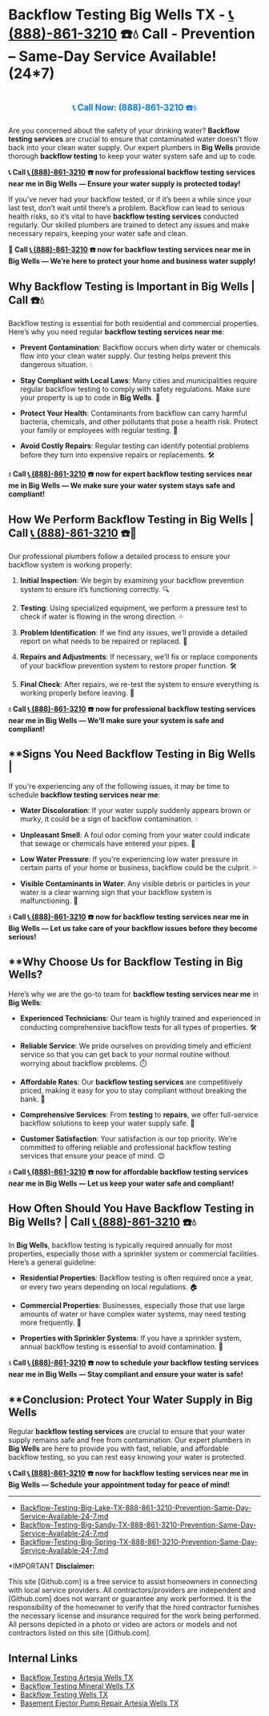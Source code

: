 # **Backflow Testing Big Wells TX - [📞 (888)-861-3210](https://plumbing-texas-3210.netlify.app) ☎️💧** Call - Prevention – Same-Day Service Available! (24*7)
# 

<p align="center" style="font-size: 1.2em; font-weight: bold; margin: 20px 0;">
  <a href="https://plumbing-texas-3210.netlify.app" target="_blank" style="color: #007BFF; text-decoration: none;">📞 Call Now: (888)-861-3210 ☎️💧</a>
</p>

Are you concerned about the safety of your drinking water? **Backflow testing services** are crucial to ensure that contaminated water doesn't flow back into your clean water supply. Our expert plumbers in **Big Wells** provide thorough **backflow testing** to keep your water system safe and up to code.

**📞 Call [📞 (888)-861-3210](https://plumbing-texas-3210.netlify.app) ☎️ now for professional **backflow testing services near me** in Big Wells — Ensure your water supply is protected today!**

If you’ve never had your backflow tested, or if it’s been a while since your last test, don’t wait until there’s a problem. Backflow can lead to serious health risks, so it’s vital to have **backflow testing services** conducted regularly. Our skilled plumbers are trained to detect any issues and make necessary repairs, keeping your water safe and clean.

**🚨 Call [📞 (888)-861-3210](https://plumbing-texas-3210.netlify.app) ☎️ now for **backflow testing services near me** in Big Wells — We’re here to protect your home and business water supply!**

## **Why Backflow Testing is Important in Big Wells | Call  ☎️💧**

Backflow testing is essential for both residential and commercial properties. Here’s why you need regular **backflow testing services near me**:

- **Prevent Contamination**: Backflow occurs when dirty water or chemicals flow into your clean water supply. Our testing helps prevent this dangerous situation. 💧

- **Stay Compliant with Local Laws**: Many cities and municipalities require regular backflow testing to comply with safety regulations. Make sure your property is up to code in **Big Wells**. 📜

- **Protect Your Health**: Contaminants from backflow can carry harmful bacteria, chemicals, and other pollutants that pose a health risk. Protect your family or employees with regular testing. 🏥

- **Avoid Costly Repairs**: Regular testing can identify potential problems before they turn into expensive repairs or replacements. 🛠️

**💧 Call [📞 (888)-861-3210](https://plumbing-texas-3210.netlify.app) ☎️ now for expert **backflow testing services near me** in Big Wells — We make sure your water system stays safe and compliant!**

## **How We Perform Backflow Testing in Big Wells | Call [📞 (888)-861-3210](https://plumbing-texas-3210.netlify.app) ☎️🔧**

Our professional plumbers follow a detailed process to ensure your backflow system is working properly:

1. **Initial Inspection**: We begin by examining your backflow prevention system to ensure it’s functioning correctly. 🔍

2. **Testing**: Using specialized equipment, we perform a pressure test to check if water is flowing in the wrong direction. 💦

3. **Problem Identification**: If we find any issues, we’ll provide a detailed report on what needs to be repaired or replaced. 📝

4. **Repairs and Adjustments**: If necessary, we’ll fix or replace components of your backflow prevention system to restore proper function. 🛠️

5. **Final Check**: After repairs, we re-test the system to ensure everything is working properly before leaving. 🔧

**💧 Call [📞 (888)-861-3210](https://plumbing-texas-3210.netlify.app) ☎️ now for professional **backflow testing services near me** in Big Wells — We’ll make sure your system is safe and compliant!**

## **Signs You Need Backflow Testing in Big Wells | 

If you're experiencing any of the following issues, it may be time to schedule **backflow testing services near me**:

- **Water Discoloration**: If your water supply suddenly appears brown or murky, it could be a sign of backflow contamination. 💧

- **Unpleasant Smell**: A foul odor coming from your water could indicate that sewage or chemicals have entered your pipes. 🚿

- **Low Water Pressure**: If you're experiencing low water pressure in certain parts of your home or business, backflow could be the culprit. 💦

- **Visible Contaminants in Water**: Any visible debris or particles in your water is a clear warning sign that your backflow system is malfunctioning. 💩

**💧 Call [📞 (888)-861-3210](https://plumbing-texas-3210.netlify.app) ☎️ now for **backflow testing services near me** in Big Wells — Let us take care of your backflow issues before they become serious!**

## **Why Choose Us for Backflow Testing in Big Wells? 

Here’s why we are the go-to team for **backflow testing services near me** in **Big Wells**:

- **Experienced Technicians**: Our team is highly trained and experienced in conducting comprehensive backflow tests for all types of properties. 🛠️

- **Reliable Service**: We pride ourselves on providing timely and efficient service so that you can get back to your normal routine without worrying about backflow problems. ⏱️

- **Affordable Rates**: Our **backflow testing services** are competitively priced, making it easy for you to stay compliant without breaking the bank. 💸

- **Comprehensive Services**: From **testing** to **repairs**, we offer full-service backflow solutions to keep your water supply safe. 🔧

- **Customer Satisfaction**: Your satisfaction is our top priority. We’re committed to offering reliable and professional backflow testing services that ensure your peace of mind. 😊

**💧 Call [📞 (888)-861-3210](https://plumbing-texas-3210.netlify.app) ☎️ now for affordable **backflow testing services near me** in Big Wells — Let us keep your water safe and compliant!**

## **How Often Should You Have Backflow Testing in Big Wells? | Call [📞 (888)-861-3210](https://plumbing-texas-3210.netlify.app) ☎️💧**

In **Big Wells**, backflow testing is typically required annually for most properties, especially those with a sprinkler system or commercial facilities. Here’s a general guideline:

- **Residential Properties**: Backflow testing is often required once a year, or every two years depending on local regulations. 🏠

- **Commercial Properties**: Businesses, especially those that use large amounts of water or have complex water systems, may need testing more frequently. 🏢

- **Properties with Sprinkler Systems**: If you have a sprinkler system, annual backflow testing is essential to avoid contamination. 🌱

**💧 Call [📞 (888)-861-3210](https://plumbing-texas-3210.netlify.app) ☎️ now to schedule your **backflow testing services near me** in Big Wells — Stay compliant and ensure your water is safe!**

## **Conclusion: Protect Your Water Supply in Big Wells 

Regular **backflow testing services** are crucial to ensure that your water supply remains safe and free from contamination. Our expert plumbers in **Big Wells** are here to provide you with fast, reliable, and affordable backflow testing, so you can rest easy knowing your water is protected. 

**📞 Call [📞 (888)-861-3210](https://plumbing-texas-3210.netlify.app) ☎️ now for **backflow testing services near me** in Big Wells — Schedule your appointment today for peace of mind!**

---

- [Backflow-Testing-Big-Lake-TX-888-861-3210-Prevention-Same-Day-Service-Available-24-7.md](https://github.com/allyoucaneatsushiin/plumbing-texas/blob/main/Backflow-Testing-Big-Lake-TX-888-861-3210-Prevention-Same-Day-Service-Available-24-7.md)
- [Backflow-Testing-Big-Sandy-TX-888-861-3210-Prevention-Same-Day-Service-Available-24-7.md](https://github.com/allyoucaneatsushiin/plumbing-texas/blob/main/Backflow-Testing-Big-Sandy-TX-888-861-3210-Prevention-Same-Day-Service-Available-24-7.md)
- [Backflow-Testing-Big-Spring-TX-888-861-3210-Prevention-Same-Day-Service-Available-24-7.md](https://github.com/allyoucaneatsushiin/plumbing-texas/blob/main/Backflow-Testing-Big-Spring-TX-888-861-3210-Prevention-Same-Day-Service-Available-24-7.md)


*IMPORTANT **Disclaimer:**

This site [Github.com] is a free service to assist homeowners in connecting with local service providers. All contractors/providers are independent and [Github.com] does not warrant or guarantee any work performed. It is the responsibility of the homeowner to verify that the hired contractor furnishes the necessary license and insurance required for the work being performed. All persons depicted in a photo or video are actors or models and not contractors listed on this site [Github.com].


## Internal Links
- [Backflow Testing Artesia Wells TX](https://github.com/allyoucaneatsushiin/plumbing-texas/blob/main/Backflow-Testing-Artesia-Wells-TX-888-861-3210-Prevention-Same-Day-Service-Available-24-7.md)
- [Backflow Testing Mineral Wells TX](https://github.com/allyoucaneatsushiin/plumbing-texas/blob/main/Backflow-Testing-Mineral-Wells-TX-888-861-3210-Prevention-Same-Day-Service-Available-24-7.md)
- [Backflow Testing Wells TX](https://github.com/allyoucaneatsushiin/plumbing-texas/blob/main/Backflow-Testing-Wells-TX-888-861-3210-Prevention-Same-Day-Service-Available-24-7.md)
- [Basement Ejector Pump Repair Artesia Wells TX](https://github.com/allyoucaneatsushiin/plumbing-texas/blob/main/Basement-Ejector-Pump-Repair-Artesia-Wells-TX-888-861-3210-Same-Day-Service-for-Urgent-Repairs-24-7.md)

